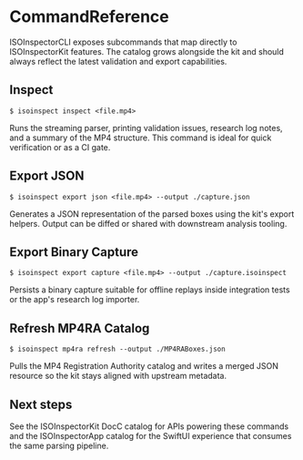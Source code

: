 # CommandReference

ISOInspectorCLI exposes subcommands that map directly to ISOInspectorKit
features. The catalog grows alongside the kit and should always reflect the
latest validation and export capabilities.

## Inspect

```
$ isoinspect inspect <file.mp4>
```

Runs the streaming parser, printing validation issues, research log notes, and a
summary of the MP4 structure. This command is ideal for quick verification or as
a CI gate.

## Export JSON

```
$ isoinspect export json <file.mp4> --output ./capture.json
```

Generates a JSON representation of the parsed boxes using the kit's export
helpers. Output can be diffed or shared with downstream analysis tooling.

## Export Binary Capture

```
$ isoinspect export capture <file.mp4> --output ./capture.isoinspect
```

Persists a binary capture suitable for offline replays inside integration tests
or the app's research log importer.

## Refresh MP4RA Catalog

```
$ isoinspect mp4ra refresh --output ./MP4RABoxes.json
```

Pulls the MP4 Registration Authority catalog and writes a merged JSON resource so
the kit stays aligned with upstream metadata.

## Next steps

See the ISOInspectorKit DocC catalog for APIs powering these commands and the
ISOInspectorApp catalog for the SwiftUI experience that consumes the same parsing
pipeline.
